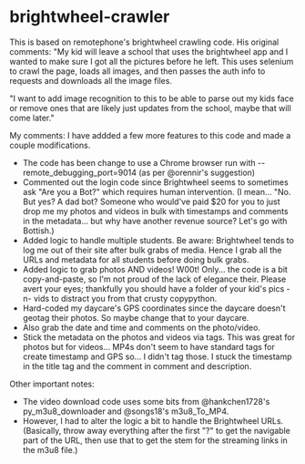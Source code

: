 # brightwheel-crawler

This is based on remotephone's brightwheel crawling code. His original comments:
"My kid will leave a school that uses the brightwheel app and I wanted to make sure I got all the pictures before he left. This uses selenium to crawl the page, loads all images, and then passes the auth info to requests and downloads all the image files. 

"I want to add image recognition to this to be able to parse out my kids face or remove ones that are likely just updates from the school, maybe that will come later."

My comments:
I have addded a few more features to this code and made a couple modifications.
- The code has been change to use a Chrome browser run with --remote_debugging_port=9014 (as per @orennir's suggestion)
- Commented out the login code since Brightwheel seems to sometimes ask "Are you a Bot?" which requires human intervention. (I mean... "No. But yes? A dad bot? Someone who would've paid $20 for you to just drop me my photos and videos in bulk with timestamps and comments in the metadata... but why have another revenue source? Let's go with Bottish.)
- Added logic to handle multiple students. Be aware: Brightwheel tends to log me out of their site after bulk grabs of media. Hence I grab all the URLs and metadata for all students before doing bulk grabs.
- Added logic to grab photos AND videos! W00t! Only... the code is a bit copy-and-paste, so I'm not proud of the lack of elegance their. Please avert your eyes; thankfully you should have a folder of your kid's pics -n- vids to distract you from that crusty copypython.
- Hard-coded my daycare's GPS coordinates since the daycare doesn't geotag their photos. So maybe change that to your daycare.
- Also grab the date and time and comments on the photo/video.
- Stick the metadata on the photos and videos via tags. This was great for photos but for videos... MP4s don't seem to have standard tags for create timestamp and GPS so... I didn't tag those. I stuck the timestamp in the title tag and the comment in comment and description.

Other important notes:
- The video download code uses some bits from @hankchen1728's py_m3u8_downloader and @songs18's m3u8_To_MP4.
- However, I had to alter the logic a bit to handle the Brightwheel URLs. (Basically, throw away everything after the first "?" to get the navigable part of the URL, then use that to get the stem for the streaming links in the m3u8 file.)
